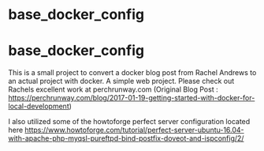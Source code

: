 # base_docker_config
# base_docker_config
This is a small project to convert a docker blog post from Rachel Andrews to an actual project with docker. A simple web project.
Please check out Rachels excellent work at perchrunway.com
(Original Blog Post : https://perchrunway.com/blog/2017-01-19-getting-started-with-docker-for-local-development)

I also utilized some of the howtoforge perfect server configuration located here https://www.howtoforge.com/tutorial/perfect-server-ubuntu-16.04-with-apache-php-myqsl-pureftpd-bind-postfix-doveot-and-ispconfig/2/
